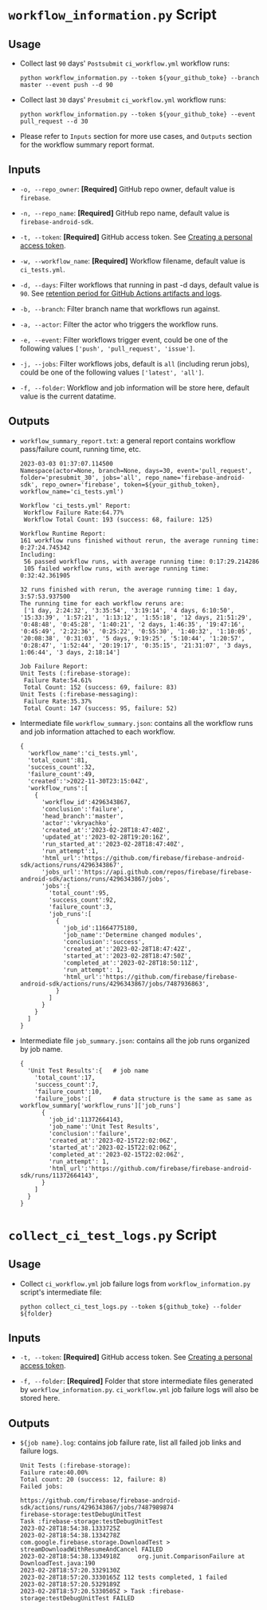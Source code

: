 # `workflow_information.py` Script

## Usage
-   Collect last `90` days' `Postsubmit` `ci_workflow.yml` workflow runs:
    ```
    python workflow_information.py --token ${your_github_toke} --branch master --event push --d 90
    ```

-   Collect last `30` days' `Presubmit` `ci_workflow.yml` workflow runs:
    ```
    python workflow_information.py --token ${your_github_toke} --event pull_request --d 30
    ```

-   Please refer to `Inputs` section for more use cases, and `Outputs` section for the workflow summary report format.

## Inputs
-  `-o, --repo_owner`: **[Required]** GitHub repo owner, default value is `firebase`.

-  `-n, --repo_name`: **[Required]** GitHub repo name, default value is `firebase-android-sdk`.

-  `-t, --token`: **[Required]** GitHub access token. See [Creating a personal access token](https://docs.github.com/en/authentication/keeping-your-account-and-data-secure/creating-a-personal-access-token).

-  `-w, --workflow_name`: **[Required]** Workflow filename, default value is `ci_tests.yml`.

-  `-d, --days`: Filter workflows that running in past -d days, default value is `90`. See [retention period for GitHub Actions artifacts and logs](https://docs.github.com/en/organizations/managing-organization-settings/configuring-the-retention-period-for-github-actions-artifacts-and-logs-in-your-organization).

-  `-b, --branch`: Filter branch name that workflows run against.

-  `-a, --actor`: Filter the actor who triggers the workflow runs.

-  `-e, --event`: Filter workflows trigger event, could be one of the following values `['push', 'pull_request', 'issue']`.

-  `-j, --jobs`: Filter workflows jobs, default is `all` (including rerun jobs), could be one of the following values `['latest', 'all']`.

-  `-f, --folder`: Workflow and job information will be store here, default value is the current datatime.


## Outputs

-   `workflow_summary_report.txt`: a general report contains workflow pass/failure count, running time, etc.

    ```
    2023-03-03 01:37:07.114500
    Namespace(actor=None, branch=None, days=30, event='pull_request', folder='presubmit_30', jobs='all', repo_name='firebase-android-sdk', repo_owner='firebase', token=${your_github_token}, workflow_name='ci_tests.yml')

    Workflow 'ci_tests.yml' Report: 
     Workflow Failure Rate:64.77% 
     Workflow Total Count: 193 (success: 68, failure: 125)

    Workflow Runtime Report:
    161 workflow runs finished without rerun, the average running time: 0:27:24.745342
    Including:
     56 passed workflow runs, with average running time: 0:17:29.214286
     105 failed workflow runs, with average running time: 0:32:42.361905

    32 runs finished with rerun, the average running time: 1 day, 3:57:53.937500
    The running time for each workflow reruns are:
     ['1 day, 2:24:32', '3:35:54', '3:19:14', '4 days, 6:10:50', '15:33:39', '1:57:21', '1:13:12', '1:55:18', '12 days, 21:51:29', '0:48:48', '0:45:28', '1:40:21', '2 days, 1:46:35', '19:47:16', '0:45:49', '2:22:36', '0:25:22', '0:55:30', '1:40:32', '1:10:05', '20:08:38', '0:31:03', '5 days, 9:19:25', '5:10:44', '1:20:57', '0:28:47', '1:52:44', '20:19:17', '0:35:15', '21:31:07', '3 days, 1:06:44', '3 days, 2:18:14']

    Job Failure Report:
    Unit Tests (:firebase-storage):
     Failure Rate:54.61%
     Total Count: 152 (success: 69, failure: 83)
    Unit Tests (:firebase-messaging):
     Failure Rate:35.37%
     Total Count: 147 (success: 95, failure: 52)
    ```


-   Intermediate file `workflow_summary.json`: contains all the workflow runs and job information attached to each workflow.

    ```
    {
      'workflow_name':'ci_tests.yml',
      'total_count':81,
      'success_count':32,
      'failure_count':49,
      'created':'>2022-11-30T23:15:04Z',
      'workflow_runs':[
        {
          'workflow_id':4296343867,
          'conclusion':'failure',
          'head_branch':'master',
          'actor':'vkryachko',
          'created_at':'2023-02-28T18:47:40Z',
          'updated_at':'2023-02-28T19:20:16Z',
          'run_started_at':'2023-02-28T18:47:40Z',
          'run_attempt':1,
          'html_url':'https://github.com/firebase/firebase-android-sdk/actions/runs/4296343867',
          'jobs_url':'https://api.github.com/repos/firebase/firebase-android-sdk/actions/runs/4296343867/jobs',
          'jobs':{
            'total_count':95,
            'success_count':92,
            'failure_count':3,
            'job_runs':[
              {
                'job_id':11664775180,
                'job_name':'Determine changed modules',
                'conclusion':'success',
                'created_at':'2023-02-28T18:47:42Z',
                'started_at':'2023-02-28T18:47:50Z',
                'completed_at':'2023-02-28T18:50:11Z',
                'run_attempt': 1, 
                'html_url':'https://github.com/firebase/firebase-android-sdk/actions/runs/4296343867/jobs/7487936863',
              }
            ]
          }
        }
      ]
    }
    ```

-   Intermediate file `job_summary.json`: contains all the job runs organized by job name.
    ```
    {
      'Unit Test Results':{   # job name
        'total_count':17,
        'success_count':7,
        'failure_count':10,
        'failure_jobs':[      # data structure is the same as same as workflow_summary['workflow_runs']['job_runs']
          {
            'job_id':11372664143,
            'job_name':'Unit Test Results',
            'conclusion':'failure',
            'created_at':'2023-02-15T22:02:06Z',
            'started_at':'2023-02-15T22:02:06Z',
            'completed_at':'2023-02-15T22:02:06Z',
            'run_attempt': 1, 
            'html_url':'https://github.com/firebase/firebase-android-sdk/runs/11372664143',
          }
        ]
      }
    }
    ```


# `collect_ci_test_logs.py` Script

## Usage
-   Collect `ci_workflow.yml` job failure logs from `workflow_information.py` script's intermediate file:
    ```
    python collect_ci_test_logs.py --token ${github_toke} --folder ${folder}
    ```

## Inputs

-  `-t, --token`: **[Required]** GitHub access token. See [Creating a personal access token](https://docs.github.com/en/authentication/keeping-your-account-and-data-secure/creating-a-personal-access-token).

-  `-f, --folder`: **[Required]** Folder that store intermediate files generated by `workflow_information.py`. `ci_workflow.yml` job failure logs will also be stored here.

## Outputs

-   `${job name}.log`: contains job failure rate, list all failed job links and failure logs.
    ```
    Unit Tests (:firebase-storage):
    Failure rate:40.00% 
    Total count: 20 (success: 12, failure: 8)
    Failed jobs:

    https://github.com/firebase/firebase-android-sdk/actions/runs/4296343867/jobs/7487989874
    firebase-storage:testDebugUnitTest
    Task :firebase-storage:testDebugUnitTest
    2023-02-28T18:54:38.1333725Z 
    2023-02-28T18:54:38.1334278Z com.google.firebase.storage.DownloadTest > streamDownloadWithResumeAndCancel FAILED
    2023-02-28T18:54:38.1334918Z     org.junit.ComparisonFailure at DownloadTest.java:190
    2023-02-28T18:57:20.3329130Z 
    2023-02-28T18:57:20.3330165Z 112 tests completed, 1 failed
    2023-02-28T18:57:20.5329189Z 
    2023-02-28T18:57:20.5330505Z > Task :firebase-storage:testDebugUnitTest FAILED
    ```


